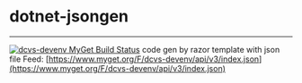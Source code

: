 # dotnet-jsongen
---
[![dcvs-devenv MyGet Build Status](https://www.myget.org/BuildSource/Badge/dcvs-devenv?identifier=8078a458-180f-4668-b8cd-8d58056fb351)](https://www.myget.org/)
code gen by razor template with json file
Feed: [https://www.myget.org/F/dcvs-devenv/api/v3/index.json](https://www.myget.org/F/dcvs-devenv/api/v3/index.json)
